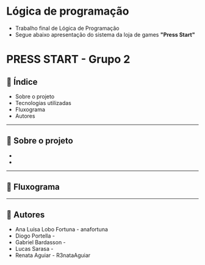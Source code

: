 # Lógica de programação

* Trabalho final de Lógica de Programação
* Segue abaixo apresentação do sistema da loja de games **"Press Start"**

# PRESS START - Grupo 2

## 📑 Índice

* Sobre o projeto
* Tecnologias utilizadas
* Fluxograma
* Autores

-------------------------------------------------------------------------

## 📁 Sobre o projeto

*
*
-------------------------------------------------------------------------

## 🔁 Fluxograma


-------------------------------------------------------------------------
## 🧝 Autores

* Ana Luísa Lobo Fortuna - anafortuna
* Diogo Portella -
* Gabriel Bardasson -
* Lucas Sarasa -
* Renata Aguiar - R3nataAguiar

